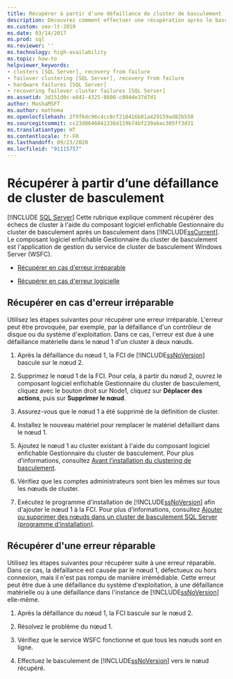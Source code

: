 ```yaml
---
title: Récupérer à partir d’une défaillance de cluster de basculement
description: Découvrez comment effectuer une récupération après le basculement d’une instance de cluster de basculement à l’aide du composant logiciel enfichable Gestionnaire du cluster de basculement dans SQL Server.
ms.custom: seo-lt-2019
ms.date: 03/14/2017
ms.prod: sql
ms.reviewer: ''
ms.technology: high-availability
ms.topic: how-to
helpviewer_keywords:
- clusters [SQL Server], recovery from failure
- failover clustering [SQL Server], recovery from failure
- hardware failures [SQL Server]
- recovering failover cluster failures [SQL Server]
ms.assetid: 3d151d0c-e841-4325-8606-c094de37d7d1
author: MashaMSFT
ms.author: mathoma
ms.openlocfilehash: 2f9f6dc96c4cc8cf218416b81a429159ad82b558
ms.sourcegitcommit: cc23d8646041336d119b74bf239a6ac305ff3d31
ms.translationtype: HT
ms.contentlocale: fr-FR
ms.lasthandoff: 09/23/2020
ms.locfileid: "91115757"
---
```

# <a name="recover-from-failover-cluster-instance-failure"></a>Récupérer à partir d’une défaillance de cluster de basculement
[!INCLUDE [SQL Server](../../../includes/applies-to-version/sqlserver.md)]
  Cette rubrique explique comment récupérer des échecs de cluster à l'aide du composant logiciel enfichable Gestionnaire du cluster de basculement après un basculement dans [!INCLUDE[ssCurrent](../../../includes/sscurrent-md.md)]. Le composant logiciel enfichable Gestionnaire du cluster de basculement est l'application de gestion du service de cluster de basculement Windows Server (WSFC).  
  
-   [Récupérer en cas d'erreur irréparable](#Scenario1)  
  
-   [Récupérer en cas d'erreur logicielle](#Scenario2)  
  
##  <a name="recover-from-an-irreparable-failure"></a><a name="Scenario1"></a> Récupérer en cas d'erreur irréparable  
 Utilisez les étapes suivantes pour récupérer une erreur irréparable. L'erreur peut être provoquée, par exemple, par la défaillance d'un contrôleur de disque ou du système d'exploitation. Dans ce cas, l'erreur est due à une défaillance matérielle dans le nœud 1 d'un cluster à deux nœuds.  
  
1.  Après la défaillance du nœud 1, la FCI de [!INCLUDE[ssNoVersion](../../../includes/ssnoversion-md.md)] bascule sur le nœud 2.  
  
2.  Supprimez le nœud 1 de la FCI. Pour cela, à partir du nœud 2, ouvrez le composant logiciel enfichable Gestionnaire du cluster de basculement, cliquez avec le bouton droit sur Node1, cliquez sur **Déplacer des actions**, puis sur **Supprimer le nœud**.  
  
3.  Assurez-vous que le nœud 1 a été supprimé de la définition de cluster.  
  
4.  Installez le nouveau matériel pour remplacer le matériel défaillant dans le nœud 1.  
  
5.  Ajoutez le nœud 1 au cluster existant à l'aide du composant logiciel enfichable Gestionnaire du cluster de basculement. Pour plus d’informations, consultez [Avant l’installation du clustering de basculement](../../../sql-server/failover-clusters/install/before-installing-failover-clustering.md).  
  
6.  Vérifiez que les comptes administrateurs sont bien les mêmes sur tous les nœuds de cluster.  
  
7.  Exécutez le programme d'installation de [!INCLUDE[ssNoVersion](../../../includes/ssnoversion-md.md)] afin d'ajouter le nœud 1 à la FCI. Pour plus d’informations, consultez [Ajouter ou supprimer des nœuds dans un cluster de basculement SQL Server &#40;programme d’installation&#41;](../../../sql-server/failover-clusters/install/add-or-remove-nodes-in-a-sql-server-failover-cluster-setup.md).  
  
##  <a name="recover-from-a-reparable-failure"></a><a name="Scenario2"></a> Récupérer d'une erreur réparable  
 Utilisez les étapes suivantes pour récupérer suite à une erreur réparable. Dans ce cas, la défaillance est causée par le nœud 1, défectueux ou hors connexion, mais il n'est pas rompu de manière irrémédiable. Cette erreur peut être due à une défaillance du système d'exploitation, à une défaillance matérielle ou à une défaillance dans l'instance de [!INCLUDE[ssNoVersion](../../../includes/ssnoversion-md.md)] elle-même.  
  
1.  Après la défaillance du nœud 1, la FCI bascule sur le nœud 2.  
  
2.  Résolvez le problème du nœud 1.  
  
3.  Vérifiez que le service WSFC fonctionne et que tous les nœuds sont en ligne.  
  
4.  Effectuez le basculement de [!INCLUDE[ssNoVersion](../../../includes/ssnoversion-md.md)] vers le nœud récupéré.  
  
  
